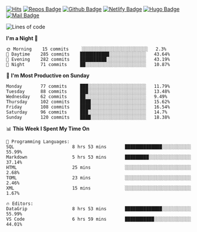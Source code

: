 

[![Hits](https://hits.seeyoufarm.com/api/count/incr/badge.svg?url=https%3A%2F%2Fgithub.com/sangm1n)](https://hits.seeyoufarm.com) 
[![Repos Badge](https://badges.pufler.dev/repos/sangm1n)](https://badges.pufler.dev)
[![Github Badge](http://img.shields.io/badge/-github-black?style=flat-square&logo=github&logoColor=white&link=https:https://github.com/sangm1n/)](https://github.com/sangm1n/)
[![Netlify Badge](https://img.shields.io/badge/-TIL-00C7B7?style=flat-square&logo=Netlify&logoColor=white&link=https://sangminlog.netlify.com)](https://sangminlog.netlify.com)
[![Hugo Badge](https://img.shields.io/badge/-techblog-FF4088?style=flat-square&logo=Hugo&logoColor=white&link=https://sangm1n.github.io)](https://sangm1n.github.io)
[![Mail Badge](http://img.shields.io/badge/-mail-D14836?style=flat-square&logo=Gmail&logoColor=white&link=mailto:dltkd96als@naver.com)](mailto:dltkd96als@naver.com/)

<!--START_SECTION:waka-->
![Lines of code](https://img.shields.io/badge/From%20Hello%20World%20I%27ve%20Written-2.4%20million%20lines%20of%20code-blue)

**I'm a Night 🦉** 

```text
🌞 Morning    15 commits     ░░░░░░░░░░░░░░░░░░░░░░░░░   2.3% 
🌆 Daytime    285 commits    ███████████░░░░░░░░░░░░░░   43.64% 
🌃 Evening    282 commits    ██████████░░░░░░░░░░░░░░░   43.19% 
🌙 Night      71 commits     ██░░░░░░░░░░░░░░░░░░░░░░░   10.87%

```
📅 **I'm Most Productive on Sunday** 

```text
Monday       77 commits     ███░░░░░░░░░░░░░░░░░░░░░░   11.79% 
Tuesday      88 commits     ███░░░░░░░░░░░░░░░░░░░░░░   13.48% 
Wednesday    62 commits     ██░░░░░░░░░░░░░░░░░░░░░░░   9.49% 
Thursday     102 commits    ████░░░░░░░░░░░░░░░░░░░░░   15.62% 
Friday       108 commits    ████░░░░░░░░░░░░░░░░░░░░░   16.54% 
Saturday     96 commits     ███░░░░░░░░░░░░░░░░░░░░░░   14.7% 
Sunday       120 commits    ████░░░░░░░░░░░░░░░░░░░░░   18.38%

```


📊 **This Week I Spent My Time On** 

```text
💬 Programming Languages: 
SQL                      8 hrs 53 mins       ██████████████░░░░░░░░░░░   55.99% 
Markdown                 5 hrs 53 mins       █████████░░░░░░░░░░░░░░░░   37.14% 
HTML                     25 mins             ░░░░░░░░░░░░░░░░░░░░░░░░░   2.68% 
TOML                     23 mins             ░░░░░░░░░░░░░░░░░░░░░░░░░   2.46% 
XML                      15 mins             ░░░░░░░░░░░░░░░░░░░░░░░░░   1.67%

🔥 Editors: 
DataGrip                 8 hrs 53 mins       ██████████████░░░░░░░░░░░   55.99% 
VS Code                  6 hrs 59 mins       ███████████░░░░░░░░░░░░░░   44.01%

```


<!--END_SECTION:waka-->


<!--
**sangm1n/sangm1n** is a ✨ _special_ ✨ repository because its `README.md` (this file) appears on your GitHub profile.

Here are some ideas to get you started:

- 🔭 I’m currently working on ...
- 🌱 I’m currently learning ...
- 👯 I’m looking to collaborate on ...
- 🤔 I’m looking for help with ...
- 💬 Ask me about ...
- 📫 How to reach me: ...
- 😄 Pronouns: ...
- ⚡ Fun fact: ...

https://shields.io/
-->


